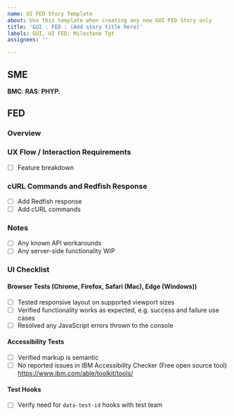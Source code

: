 ```yaml
---
name: UI FED Story Template
about: Use this template when creating any new GUI FED Story only
title: 'GUI : FED : (Add story title here)'
labels: GUI, UI FED, Milestone Tgt
assignees: ''

---
```

## SME
**BMC**:
**RAS**:
**PHYP**:

## FED
### Overview

### UX Flow / Interaction Requirements
- [ ] Feature breakdown

### cURL Commands and Redfish Response
- [ ] Add Redfish response
- [ ] Add cURL commands

### Notes
- [ ] Any known API workarounds
- [ ] Any server-side functionality WIP

### UI Checklist
#### Browser Tests (Chrome, Firefox, Safari (Mac), Edge (Windows))
- [ ] Tested responsive layout on supported viewport sizes
- [ ] Verified functionality works as expected, e.g. success and failure use cases
- [ ] Resolved any JavaScript errors thrown to the console

#### Accessibility Tests
- [ ] Verified markup is semantic
- [ ] No reported issues in IBM Accessibility Checker (Free open source tool) https://www.ibm.com/able/toolkit/tools/

#### Test Hooks
- [ ] Verify need for `data-test-id` hooks with test team


